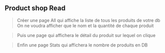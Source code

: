 ## Product shop Read

> Créer une page All qui affiche la liste de tous les produits de votre db 
> On ne voudra afficher que le nom et la quantité de chaque produit

> Puis une page qui affichera le détail du produit sur lequel on clique

> Enfin une page Stats qui affichera le nombre de produits en DB